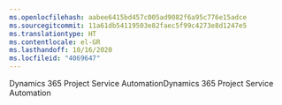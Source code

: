 ```yaml
---
ms.openlocfilehash: aabee6415bd457c005ad9082f6a95c776e15adce
ms.sourcegitcommit: 11a61db54119503e82faec5f99c4273e8d1247e5
ms.translationtype: HT
ms.contentlocale: el-GR
ms.lasthandoff: 10/16/2020
ms.locfileid: "4069647"
---
```

<span data-ttu-id="9cdb5-101">Dynamics 365 Project Service Automation</span><span class="sxs-lookup"><span data-stu-id="9cdb5-101">Dynamics 365 Project Service Automation</span></span>
